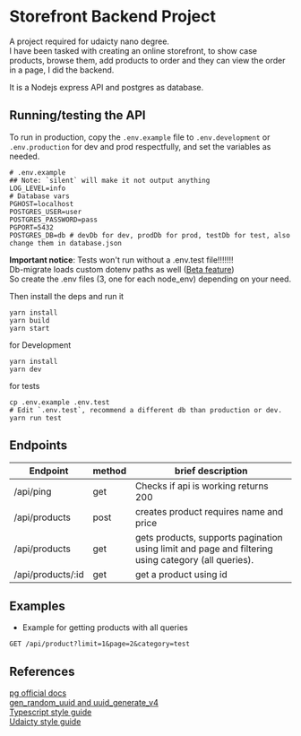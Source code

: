 # Storefront Backend Project

A project required for udaicty nano degree.  
I have been tasked with creating an online storefront, to show case products, browse them, add products to order and they can view the order
in a page, I did the backend.

It is a Nodejs express API and postgres as database.

## Running/testing the API

To run in production, copy the `.env.example` file to `.env.development` or `.env.production` for dev and prod respectfully, and set the variables as needed.

```.env
# .env.example
## Note: `silent` will make it not output anything
LOG_LEVEL=info
# Database vars
PGHOST=localhost
POSTGRES_USER=user
POSTGRES_PASSWORD=pass
PGPORT=5432
POSTGRES_DB=db # devDb for dev, prodDb for prod, testDb for test, also change them in database.json
```

**Important notice**: Tests won't run without a .env.test file!!!!!!!  
Db-migrate loads custom dotenv paths as well ([Beta feature](https://github.com/db-migrate/node-db-migrate/issues/517))  
So create the .env files (3, one for each node\_env) depending on your need.  

Then install the deps and run it
```
yarn install
yarn build
yarn start
```

for Development

```
yarn install
yarn dev
```

for tests

```
cp .env.example .env.test
# Edit `.env.test`, recommend a different db than production or dev.
yarn run test
```

## Endpoints

| Endpoint          | method | brief description                                                                                   |
| ----------------- | ------ | --------------------------------------------------------------------------------------------------- |
| /api/ping         | get    | Checks if api is working returns 200                                                                |
| /api/products     | post   | creates product requires name and price                                                             |
| /api/products     | get    | gets products, supports pagination using limit and page and filtering using category (all queries). |
| /api/products/:id | get    | get a product using id                                                                              |

## Examples

- Example for getting products with all queries

```get /api/product
GET /api/product?limit=1&page=2&category=test
```

## References

[pg official docs](https://node-postgres.com/features/connecting)  
[gen_random_uuid and uuid_generate_v4](https://dba.stackexchange.com/questions/205902/postgresql-two-different-ways-to-generate-a-uuid-gen-random-uuid-vs-uuid-genera)  
[Typescript style guide](https://github.com/Microsoft/TypeScript/wiki/Coding-guidelines#null-and-undefined)  
[Udaicty style guide](https://udacity.github.io/frontend-nanodegree-styleguide/javascript.html)
